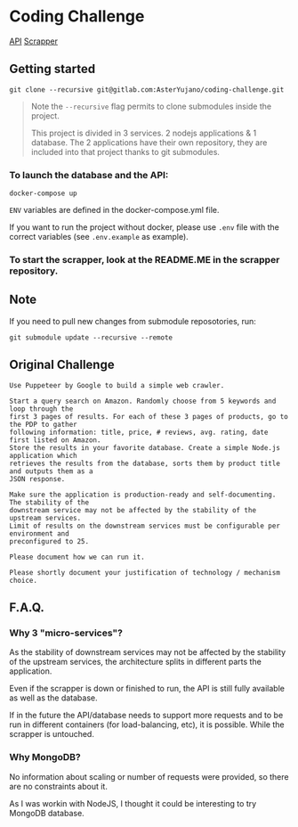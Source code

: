 # Coding Challenge


[API](https://gitlab.com/AsterYujano/node-api)
[Scrapper](https://gitlab.com/AsterYujano/scrapper)


## Getting started

```
git clone --recursive git@gitlab.com:AsterYujano/coding-challenge.git
```

> Note the `--recursive` flag permits to clone submodules inside the project.
> 
> This project is divided in 3 services.
> 2 nodejs applications & 1 database.
> The 2 applications have their own repository, they are included into that project thanks to git submodules.

### To launch the database and the API:

```
docker-compose up
```

`ENV` variables are defined in the docker-compose.yml file.

If you want to run the project without docker, please use `.env` file with the correct variables (see `.env.example` as example).

### To start the scrapper, look at the README.ME in the scrapper repository.

## Note

If you need to pull new changes from submodule reposotories, run:

```
git submodule update --recursive --remote
```


## Original Challenge

```
Use Puppeteer by Google to build a simple web crawler.

Start a query search on Amazon. Randomly choose from 5 keywords and loop through the
first 3 pages of results. For each of these 3 pages of products, go to the PDP to gather
following information: title, price, # reviews, avg. rating, date first listed on Amazon.
Store the results in your favorite database. Create a simple Node.js application which
retrieves the results from the database, sorts them by product title and outputs them as a
JSON response.

Make sure the application is production-ready and self-documenting. The stability of the
downstream service may not be affected by the stability of the upstream services.
Limit of results on the downstream services must be configurable per environment and
preconfigured to 25.

Please document how we can run it.

Please shortly document your justification of technology / mechanism choice.
```

## F.A.Q.

### Why 3 "micro-services"?

As the stability of downstream services may not be affected by the stability of the upstream services, the architecture splits in different parts the application.

Even if the scrapper is down or finished to run, the API is still fully available as well as the database.

If in the future the API/database needs to support more requests and to be run in different containers (for load-balancing, etc), it is possible. While the scrapper is untouched.

### Why MongoDB?

No information about scaling or number of requests were provided, so there are no constraints about it.

As I was workin with NodeJS, I thought it could be interesting to try MongoDB database.